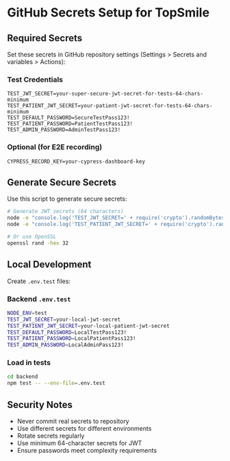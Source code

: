 # GitHub Secrets Setup for TopSmile

## Required Secrets

Set these secrets in GitHub repository settings (Settings > Secrets and variables > Actions):

### Test Credentials
```
TEST_JWT_SECRET=your-super-secure-jwt-secret-for-tests-64-chars-minimum
TEST_PATIENT_JWT_SECRET=your-patient-jwt-secret-for-tests-64-chars-minimum
TEST_DEFAULT_PASSWORD=SecureTestPass123!
TEST_PATIENT_PASSWORD=PatientTestPass123!
TEST_ADMIN_PASSWORD=AdminTestPass123!
```

### Optional (for E2E recording)
```
CYPRESS_RECORD_KEY=your-cypress-dashboard-key
```

## Generate Secure Secrets

Use this script to generate secure secrets:

```bash
# Generate JWT secrets (64 characters)
node -e "console.log('TEST_JWT_SECRET=' + require('crypto').randomBytes(32).toString('hex'))"
node -e "console.log('TEST_PATIENT_JWT_SECRET=' + require('crypto').randomBytes(32).toString('hex'))"

# Or use OpenSSL
openssl rand -hex 32
```

## Local Development

Create `.env.test` files:

### Backend `.env.test`
```bash
NODE_ENV=test
TEST_JWT_SECRET=your-local-jwt-secret
TEST_PATIENT_JWT_SECRET=your-local-patient-jwt-secret
TEST_DEFAULT_PASSWORD=LocalTestPass123!
TEST_PATIENT_PASSWORD=LocalPatientPass123!
TEST_ADMIN_PASSWORD=LocalAdminPass123!
```

### Load in tests
```bash
cd backend
npm test -- --env-file=.env.test
```

## Security Notes

- Never commit real secrets to repository
- Use different secrets for different environments
- Rotate secrets regularly
- Use minimum 64-character secrets for JWT
- Ensure passwords meet complexity requirements
